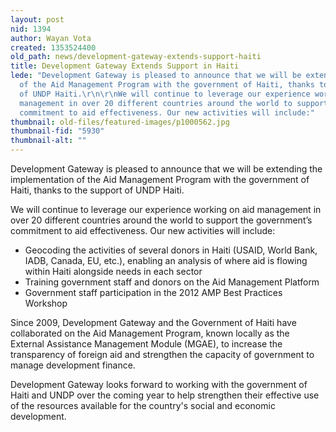 ```yaml
---
layout: post
nid: 1394
author: Wayan Vota
created: 1353524400
old_path: news/development-gateway-extends-support-haiti
title: Development Gateway Extends Support in Haiti
lede: "Development Gateway is pleased to announce that we will be extending the implementation
  of the Aid Management Program with the government of Haiti, thanks to the support
  of UNDP Haiti.\r\n\r\nWe will continue to leverage our experience working on aid
  management in over 20 different countries around the world to support the government’s
  commitment to aid effectiveness. Our new activities will include:"
thumbnail: old-files/featured-images/p1000562.jpg
thumbnail-fid: "5930"
thumbnail-alt: ""
---
```


Development Gateway is pleased to announce that we will be extending the implementation of the Aid Management Program with the government of Haiti, thanks to the support of UNDP Haiti.

We will continue to leverage our experience working on aid management in over 20 different countries around the world to support the government’s commitment to aid effectiveness. Our new activities will include:

- Geocoding the activities of several donors in Haiti (USAID, World Bank, IADB, Canada, EU, etc.), enabling an analysis of where aid is flowing within Haiti alongside needs in each sector
- Training government staff and donors on the Aid Management Platform
- Government staff participation in the 2012 AMP Best Practices Workshop

Since 2009, Development Gateway and the Government of Haiti have collaborated on the Aid Management Program, known locally as the External Assistance Management Module (MGAE), to increase the transparency of foreign aid and strengthen the capacity of government to manage development finance.

Development Gateway looks forward to working with the government of Haiti and UNDP over the coming year to help strengthen their effective use of the resources available for the country's social and economic development.
